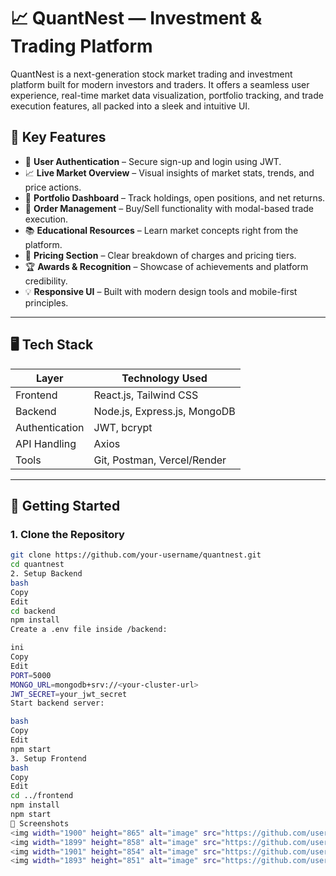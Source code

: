 # 📈 QuantNest —  Investment & Trading Platform

QuantNest is a next-generation stock market trading and investment platform built for modern investors and traders. It offers a seamless user experience, real-time market data visualization, portfolio tracking, and trade execution features, all packed into a sleek and intuitive UI.
## 🚀 Key Features

- 🔐 **User Authentication** – Secure sign-up and login using JWT.
- 📈 **Live Market Overview** – Visual insights of market stats, trends, and price actions.
- 💼 **Portfolio Dashboard** – Track holdings, open positions, and net returns.
- 🧾 **Order Management** – Buy/Sell functionality with modal-based trade execution.
- 📚 **Educational Resources** – Learn market concepts right from the platform.
- 🧮 **Pricing Section** – Clear breakdown of charges and pricing tiers.
- 🏆 **Awards & Recognition** – Showcase of achievements and platform credibility.
- 💡 **Responsive UI** – Built with modern design tools and mobile-first principles.

---

## 🖥️ Tech Stack

| Layer        | Technology Used                |
|--------------|--------------------------------|
| Frontend     | React.js, Tailwind CSS         |
| Backend      | Node.js, Express.js, MongoDB   |
| Authentication | JWT, bcrypt                  |
| API Handling | Axios                          |
| Tools        | Git, Postman, Vercel/Render    |

---

## 🔧 Getting Started

### 1. Clone the Repository

```bash
git clone https://github.com/your-username/quantnest.git
cd quantnest
2. Setup Backend
bash
Copy
Edit
cd backend
npm install
Create a .env file inside /backend:

ini
Copy
Edit
PORT=5000
MONGO_URL=mongodb+srv://<your-cluster-url>
JWT_SECRET=your_jwt_secret
Start backend server:

bash
Copy
Edit
npm start
3. Setup Frontend
bash
Copy
Edit
cd ../frontend
npm install
npm start
📸 Screenshots
<img width="1900" height="865" alt="image" src="https://github.com/user-attachments/assets/54ab4286-cd4d-462a-9698-735d2103346d" />
<img width="1899" height="858" alt="image" src="https://github.com/user-attachments/assets/ad28b34f-0776-4141-aab5-f3a17fae54d0" />
<img width="1901" height="854" alt="image" src="https://github.com/user-attachments/assets/09b82a2b-2079-4202-a483-74e72a4c2efa" />
<img width="1893" height="851" alt="image" src="https://github.com/user-attachments/assets/7338a7c2-6b86-420e-b2f5-6cf630bf0bf4" />

















